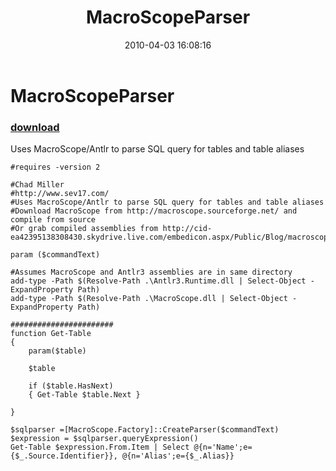 ﻿---
pid:            1733
parent:         0
children:       
poster:         Chad Miller
title:          MacroScopeParser
date:           2010-04-03 16:08:16
description:    Uses MacroScope/Antlr to parse SQL query for tables and table aliases
format:         posh
---

# MacroScopeParser

### [download](1733.ps1)  

Uses MacroScope/Antlr to parse SQL query for tables and table aliases

```posh
#requires -version 2

#Chad Miller
#http://www.sev17.com/
#Uses MacroScope/Antlr to parse SQL query for tables and table aliases
#Download MacroScope from http://macroscope.sourceforge.net/ and compile from source
#Or grab compiled assemblies from http://cid-ea42395138308430.skydrive.live.com/embedicon.aspx/Public/Blog/macroscopeParser.zip

param ($commandText)

#Assumes MacroScope and Antlr3 assemblies are in same directory
add-type -Path $(Resolve-Path .\Antlr3.Runtime.dll | Select-Object -ExpandProperty Path)
add-type -Path $(Resolve-Path .\MacroScope.dll | Select-Object -ExpandProperty Path)

#######################
function Get-Table
{
    param($table)

    $table

    if ($table.HasNext)
    { Get-Table $table.Next }
    
}

$sqlparser =[MacroScope.Factory]::CreateParser($commandText)
$expression = $sqlparser.queryExpression()
Get-Table $expression.From.Item | Select @{n='Name';e={$_.Source.Identifier}}, @{n='Alias';e={$_.Alias}}

```
